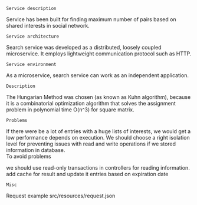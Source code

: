    Service description
Service has been built for finding maximum number of  pairs based on shared interests in social network.

    Service architecture
Search service was developed as a distributed, loosely coupled microservice. It employs lightweight communication
protocol such as HTTP. 

    Service environment
As a microservice, search service can work as an independent application. 

    Description
The Hungarian Method was chosen (as known as Kuhn algorithm), because it is a combinatorial optimization algorithm that solves the assignment problem in polynomial time O(n^3) for square matrix.

    Problems
If there were be a lot of entries with a huge lists of interests, we would get a low performance  depends on execution.
We should choose a right isolation level for preventing issues with read and write operations if we stored information in database.        
To avoid problems 
   
   we should use read-only transactions in controllers for reading information.     
   add cache for result and update it entries based on expiration date  
    
    Misc
Request example src/resources/request.json